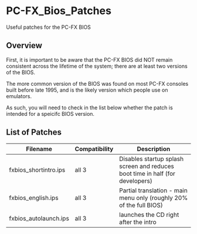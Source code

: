 # PC-FX_Bios_Patches

Useful patches for the PC-FX BIOS

## Overview

First, it is important to be aware that the PC-FX BIOS did NOT
remain consistent across the lifetime of the system; there are
at least two versions of the BIOS.

The more common version of the BIOS was found on most PC-FX consoles
built before late 1995, and is the likely version which people use
on emulators.

As such, you will need to check in the list below whether the patch
is intended for a speicifc BIOS version.

## List of Patches

| Filename | Compatibility | Description |
|----------|---------------|-------------|
| fxbios_shortintro.ips | all 3 | Disables startup splash screen and reduces boot time in half (for developers) |
| fxbios_english.ips | all 3 | Partial translation - main menu only (roughly 20% of the full BIOS) |
| fxbios_autolaunch.ips | all 3 | launches the CD right after the intro |

